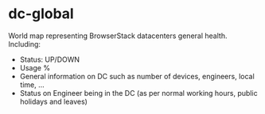 # dc-global

World map representing BrowserStack datacenters general health. Including:

- Status: UP/DOWN
- Usage %
- General information on DC such as number of devices, engineers, local time, ...
- Status on Engineer being in the DC (as per normal working hours, public holidays and leaves)
